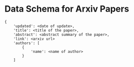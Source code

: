 # Data Schema for Arxiv Papers

```
{
	'updated': <date of update>,
	'title': <title of the paper>,
	'abstract': <abstract summary of the paper>,
	'link': <arxiv url>
	'authors': [
		{
			'name': <name of author>
		}
	]
```